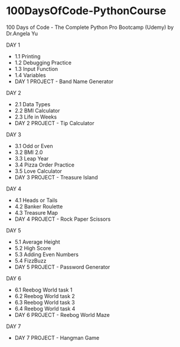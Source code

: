 # 100DaysOfCode-PythonCourse

100 Days of Code - The Complete Python Pro Bootcamp (Udemy) by Dr.Angela Yu 

DAY 1
- 1.1 Printing
- 1.2 Debugging Practice
- 1.3 Input Function
- 1.4 Variables
- DAY 1 PROJECT - Band Name Generator

DAY 2
- 2.1 Data Types
- 2.2 BMI Calculator
- 2.3 Life in Weeks
- DAY 2 PROJECT - Tip Calculator

DAY 3
- 3.1 Odd or Even
- 3.2 BMI 2.0
- 3.3 Leap Year
- 3.4 Pizza Order Practice
- 3.5 Love Calculator
- DAY 3 PROJECT - Treasure Island

DAY 4
- 4.1 Heads or Tails 
- 4.2 Banker Roulette
- 4.3 Treasure Map
- DAY 4 PROJECT - Rock Paper Scissors

DAY 5
- 5.1 Average Height
- 5.2 High Score
- 5.3 Adding Even Numbers
- 5.4 FizzBuzz
- DAY 5 PROJECT - Password Generator

DAY 6
- 6.1 Reebog World task 1
- 6.2 Reebog World task 2
- 6.3 Reebog World task 3
- 6.4 Reebog World task 4
- DAY 6 PROJECT - Reebog World Maze

DAY 7
- DAY 7 PROJECT - Hangman Game
